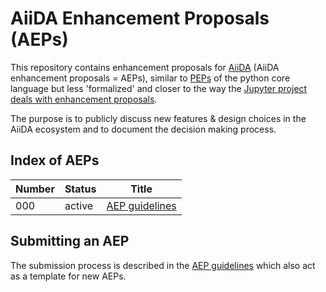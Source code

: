 # AiiDA Enhancement Proposals (AEPs)

This repository contains enhancement proposals for [AiiDA](www.aiida.net) (AiiDA
enhancement proposals = AEPs), similar to
[PEPs](https://www.python.org/dev/peps/) of the python core language but
less 'formalized' and closer to the way the [Jupyter project deals
with enhancement proposals](https://github.com/jupyter/enhancement-proposals).

The purpose is to publicly discuss new features & design choices in the AiiDA
ecosystem and to document the decision making process.


## Index of AEPs 

| Number | Status           | Title                                                            |
|--------|------------------|------------------------------------------------------------------|
| 000    | active           | [AEP guidelines](000_aep_guidelines/readme.md)           | 

## Submitting an AEP
The submission process is described in the [AEP guidelines](0_aep_guidelines/aep_guidelines.md) which also act as a template for new AEPs. 
